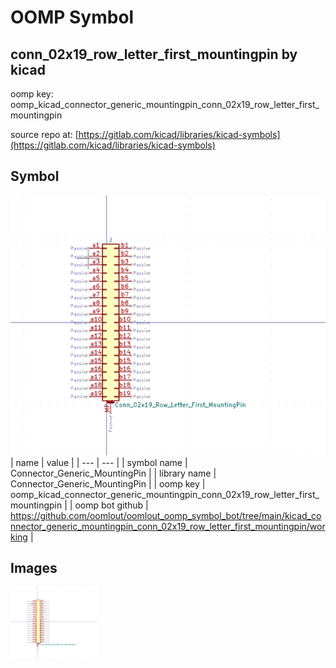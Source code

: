 # OOMP Symbol  
## conn_02x19_row_letter_first_mountingpin  by kicad  
  
oomp key: oomp_kicad_connector_generic_mountingpin_conn_02x19_row_letter_first_mountingpin  
  
source repo at: [https://gitlab.com/kicad/libraries/kicad-symbols](https://gitlab.com/kicad/libraries/kicad-symbols)  
## Symbol  
  
[![working.png](working_600.png)](working.png)  
| name | value | 
| --- | --- | 
| symbol name | Connector_Generic_MountingPin | 
| library name | Connector_Generic_MountingPin | 
| oomp key | oomp_kicad_connector_generic_mountingpin_conn_02x19_row_letter_first_mountingpin | 
| oomp bot github | https://github.com/oomlout/oomlout_oomp_symbol_bot/tree/main/kicad_connector_generic_mountingpin_conn_02x19_row_letter_first_mountingpin/working | 
## Images  
  
[![working.png](working_140.png)](working.png)  
